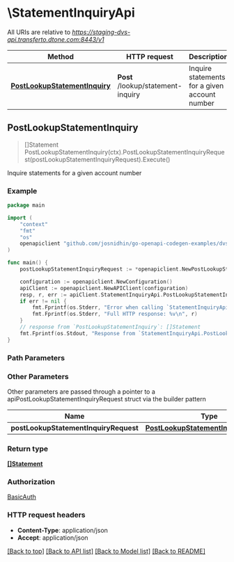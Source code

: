 # \StatementInquiryApi

All URIs are relative to *https://staging-dvs-api.transferto.dtone.com:8443/v1*

Method | HTTP request | Description
------------- | ------------- | -------------
[**PostLookupStatementInquiry**](StatementInquiryApi.md#PostLookupStatementInquiry) | **Post** /lookup/statement-inquiry | Inquire statements for a given account number



## PostLookupStatementInquiry

> []Statement PostLookupStatementInquiry(ctx).PostLookupStatementInquiryRequest(postLookupStatementInquiryRequest).Execute()

Inquire statements for a given account number

### Example

```go
package main

import (
    "context"
    "fmt"
    "os"
    openapiclient "github.com/josnidhin/go-openapi-codegen-examples/dvsclient/dvsapi"
)

func main() {
    postLookupStatementInquiryRequest := *openapiclient.NewPostLookupStatementInquiryRequest(int32(123), "AccountNumber_example") // PostLookupStatementInquiryRequest | 

    configuration := openapiclient.NewConfiguration()
    apiClient := openapiclient.NewAPIClient(configuration)
    resp, r, err := apiClient.StatementInquiryApi.PostLookupStatementInquiry(context.Background()).PostLookupStatementInquiryRequest(postLookupStatementInquiryRequest).Execute()
    if err != nil {
        fmt.Fprintf(os.Stderr, "Error when calling `StatementInquiryApi.PostLookupStatementInquiry``: %v\n", err)
        fmt.Fprintf(os.Stderr, "Full HTTP response: %v\n", r)
    }
    // response from `PostLookupStatementInquiry`: []Statement
    fmt.Fprintf(os.Stdout, "Response from `StatementInquiryApi.PostLookupStatementInquiry`: %v\n", resp)
}
```

### Path Parameters



### Other Parameters

Other parameters are passed through a pointer to a apiPostLookupStatementInquiryRequest struct via the builder pattern


Name | Type | Description  | Notes
------------- | ------------- | ------------- | -------------
 **postLookupStatementInquiryRequest** | [**PostLookupStatementInquiryRequest**](PostLookupStatementInquiryRequest.md) |  | 

### Return type

[**[]Statement**](Statement.md)

### Authorization

[BasicAuth](../README.md#BasicAuth)

### HTTP request headers

- **Content-Type**: application/json
- **Accept**: application/json

[[Back to top]](#) [[Back to API list]](../README.md#documentation-for-api-endpoints)
[[Back to Model list]](../README.md#documentation-for-models)
[[Back to README]](../README.md)


